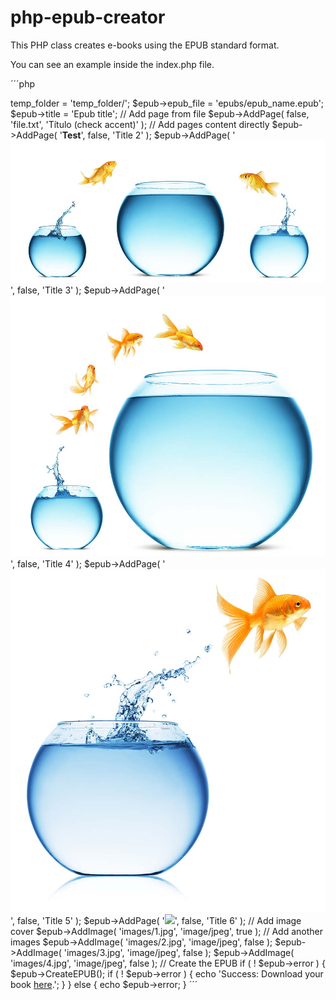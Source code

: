 php-epub-creator
================

This PHP class creates e-books using the EPUB standard format.

You can see an example inside the index.php file.

´´´php
<?php
ini_set('display_errors', 0);

header('Content-Type: text/html; charset=utf-8');

require 'classes/TPEpubCreator.php';

$epub = new TPEpubCreator();

// Temp folder and file name
$epub->temp_folder = 'temp_folder/';
$epub->epub_file = 'epubs/epub_name.epub';

$epub->title = 'Epub title';

// Add page from file
$epub->AddPage( false, 'file.txt', 'Título (check accent)' );

// Add pages content directly
$epub->AddPage( '<b>Test</b>', false, 'Title 2' );
$epub->AddPage( '<img src="images/2.jpg" />', false, 'Title 3' );
$epub->AddPage( '<img src="images/3.jpg" />', false, 'Title 4' );
$epub->AddPage( '<img src="images/4.jpg" />', false, 'Title 5' );
$epub->AddPage( '<img src="http://www.facequebeauty.com.au/images/beauty-salon.jpg" />', false, 'Title 6' );

// Add image cover
$epub->AddImage( 'images/1.jpg', 'image/jpeg', true );

// Add another images
$epub->AddImage( 'images/2.jpg', 'image/jpeg', false );
$epub->AddImage( 'images/3.jpg', 'image/jpeg', false );
$epub->AddImage( 'images/4.jpg', 'image/jpeg', false );

// Create the EPUB
if ( ! $epub->error ) {
    $epub->CreateEPUB();
    
    if ( ! $epub->error ) {
        echo 'Success: Download your book <a href="' . $epub->epub_file . '">here</a>.';
    }
    
} else {
    echo $epub->error;
}
´´´
